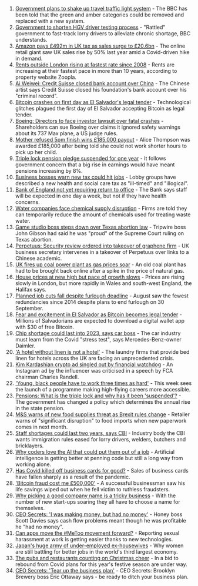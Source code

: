 1. [Government plans to shake up travel traffic light system](https://www.bbc.co.uk/news/business-58491245?at_medium=RSS&at_campaign=KARANGA) - The BBC has been told that the green and amber categories could be removed and replaced with a new system.
2. [Government to shorten HGV driver testing process](https://www.bbc.co.uk/news/business-58487347?at_medium=RSS&at_campaign=KARANGA) - "Rattled" government to fast-track lorry drivers to alleviate chronic shortage, BBC understands.
3. [Amazon pays £492m in UK tax as sales surge to £20.6bn](https://www.bbc.co.uk/news/business-58485816?at_medium=RSS&at_campaign=KARANGA) - The online retail giant saw UK sales rise by 50% last year amid a Covid-driven hike in demand.
4. [Rents outside London rising at fastest rate since 2008](https://www.bbc.co.uk/news/business-58481326?at_medium=RSS&at_campaign=KARANGA) - Rents are increasing at their fastest pace in more than 10 years, according to property website Zoopla.
5. [Ai Weiwei: Credit Suisse closed bank account over China](https://www.bbc.co.uk/news/business-58484447?at_medium=RSS&at_campaign=KARANGA) - The Chinese artist says Credit Suisse closed his foundation's bank account over his "criminal record".
6. [Bitcoin crashes on first day as El Salvador's legal tender](https://www.bbc.co.uk/news/business-58459098?at_medium=RSS&at_campaign=KARANGA) - Technological glitches plagued the first day of El Salvador accepting Bitcoin as legal tender.
7. [Boeing: Directors to face investor lawsuit over fatal crashes](https://www.bbc.co.uk/news/business-58483150?at_medium=RSS&at_campaign=KARANGA) - Shareholders can sue Boeing over claims it ignored safety warnings about its 737 Max plane, a US judge rules.
8. [Mother refused 5pm finish wins £185,000 payout](https://www.bbc.co.uk/news/business-58473802?at_medium=RSS&at_campaign=KARANGA) - Alice Thompson was awarded £185,000 after being told she could not work shorter hours to pick up her child.
9. [Triple lock pension pledge suspended for one year](https://www.bbc.co.uk/news/business-58476547?at_medium=RSS&at_campaign=KARANGA) - It follows government concern that a big rise in earnings would have meant pensions increasing by 8%.
10. [Business bosses warn new tax could hit jobs](https://www.bbc.co.uk/news/business-58473810?at_medium=RSS&at_campaign=KARANGA) - Lobby groups have described a new health and social care tax as "ill-timed" and "illogical".
11. [Bank of England not yet requiring return to office](https://www.bbc.co.uk/news/business-58476552?at_medium=RSS&at_campaign=KARANGA) - The Bank says staff will be expected in one day a week, but not if they have health concerns.
12. [Water companies face chemical supply disruption](https://www.bbc.co.uk/news/business-58476545?at_medium=RSS&at_campaign=KARANGA) - Firms are told they can temporarily reduce the amount of chemicals used for treating waste water.
13. [Game studio boss steps down over Texas abortion law](https://www.bbc.co.uk/news/technology-58476595?at_medium=RSS&at_campaign=KARANGA) - Tripwire boss John Gibson had said he was "proud" of the Supreme Court ruling on Texas abortion.
14. [Perpetuus: Security review ordered into takeover of graphene firm](https://www.bbc.co.uk/news/business-58424348?at_medium=RSS&at_campaign=KARANGA) - UK business secretary intervenes in a takeover of Perpetuus over links to a Chinese academic.
15. [UK fires up coal power plant as gas prices soar](https://www.bbc.co.uk/news/business-58469238?at_medium=RSS&at_campaign=KARANGA) - An old coal plant has had to be brought back online after a spike in the price of natural gas.
16. [House prices at new high but pace of growth slows](https://www.bbc.co.uk/news/business-58472739?at_medium=RSS&at_campaign=KARANGA) - Prices are rising slowly in London, but more rapidly in Wales and south-west England, the Halifax says.
17. [Planned job cuts fall despite furlough deadline](https://www.bbc.co.uk/news/business-58441555?at_medium=RSS&at_campaign=KARANGA) - August saw the fewest redundancies since 2014 despite plans to end furlough on 30 September.
18. [Fear and excitement in El Salvador as Bitcoin becomes legal tender](https://www.bbc.co.uk/news/technology-58473260?at_medium=RSS&at_campaign=KARANGA) - Millions of Salvadorians are expected to download a digital wallet app with $30 of free Bitcoin.
19. [Chip shortage could last into 2023, says car boss](https://www.bbc.co.uk/news/business-58465954?at_medium=RSS&at_campaign=KARANGA) - The car industry must learn from the Covid "stress test", says Mercedes-Benz-owner Daimler.
20. ['A hotel without linen is not a hotel'](https://www.bbc.co.uk/news/business-58465953?at_medium=RSS&at_campaign=KARANGA) - The laundry firms that provide bed linen for hotels across the UK are facing an unprecedented crisis.
21. [Kim Kardashian crypto ad singled out by financial watchdog](https://www.bbc.co.uk/news/technology-58462517?at_medium=RSS&at_campaign=KARANGA) - An Instagram ad by the influencer was criticised in a speech by FCA chairman Charles Randell.
22. ['Young, black people have to work three times as hard'](https://www.bbc.co.uk/news/business-58465962?at_medium=RSS&at_campaign=KARANGA) - This week sees the launch of a programme making high-flying careers more accessible.
23. [Pensions: What is the triple lock and why has it been 'suspended'?](https://www.bbc.co.uk/news/business-53082530?at_medium=RSS&at_campaign=KARANGA) - The government has changed a policy which determines the annual rise in the state pension.
24. [M&S warns of new food supplies threat as Brexit rules change](https://www.bbc.co.uk/news/business-58462351?at_medium=RSS&at_campaign=KARANGA) - Retailer warns of "significant disruption" to food imports when new paperwork comes in next month.
25. [Staff shortages could last two years, says CBI](https://www.bbc.co.uk/news/business-58460297?at_medium=RSS&at_campaign=KARANGA) - Industry body the CBI wants immigration rules eased for lorry drivers, welders, butchers and bricklayers.
26. [Why coders love the AI that could put them out of a job](https://www.bbc.co.uk/news/business-57914432?at_medium=RSS&at_campaign=KARANGA) - Artificial intelligence is getting better at penning code but still a long way from working alone.
27. [Has Covid killed off business cards for good?](https://www.bbc.co.uk/news/business-58419842?at_medium=RSS&at_campaign=KARANGA) - Sales of business cards have fallen sharply as a result of the pandemic.
28. ['Bitcoin fraud cost me £500,000'](https://www.bbc.co.uk/news/business-58424832?at_medium=RSS&at_campaign=KARANGA) - A successful businessman saw his life savings wiped out when he fell victim to ruthless fraudsters.
29. [Why picking a good company name is a tricky business](https://www.bbc.co.uk/news/business-58395924?at_medium=RSS&at_campaign=KARANGA) - With the number of new start-ups soaring they all have to choose a name for themselves.
30. [CEO Secrets: 'I was making money, but had no money'](https://www.bbc.co.uk/news/business-58319314?at_medium=RSS&at_campaign=KARANGA) - Honey boss Scott Davies says cash flow problems meant though he was profitable he "had no money".
31. [Can apps move the #MeToo movement forward?](https://www.bbc.co.uk/news/business-58260533?at_medium=RSS&at_campaign=KARANGA) - Reporting sexual harassment at work is getting easier thanks to new technologies.
32. [Japan's huge army of under-employed ex-housewives](https://www.bbc.co.uk/news/business-58301604?at_medium=RSS&at_campaign=KARANGA) - Why women are still battling for better jobs in the world's third largest economy.
33. [The pubs and restaurants counting on Christmas cheer](https://www.bbc.co.uk/news/business-58305616?at_medium=RSS&at_campaign=KARANGA) - In a bid to rebound from Covid plans for this year's festive season are under way.
34. [CEO Secrets: 'Tear up the business plan'](https://www.bbc.co.uk/news/business-58316843?at_medium=RSS&at_campaign=KARANGA) - CEO Secrets: Brooklyn Brewery boss Eric Ottaway says - be ready to ditch your business plan.
